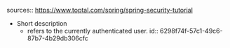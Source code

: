 sources:: https://www.toptal.com/spring/spring-security-tutorial

- Short description
	- refers to the currently authenticated user.
	  id:: 6298f74f-57c1-49c6-87b7-4b29db306cfc